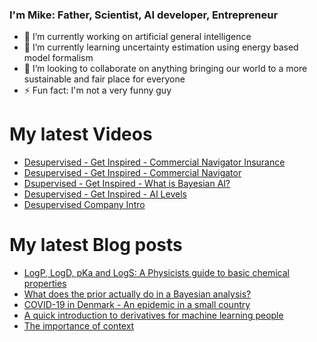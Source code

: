 ### I'm Mike: Father, Scientist, AI developer, Entrepreneur

- 🔭 I’m currently working on artificial general intelligence
- 🌱 I’m currently learning uncertainty estimation using energy based model formalism
- 👯 I’m looking to collaborate on anything bringing our world to a more sustainable and fair place for everyone
- ⚡ Fun fact: I'm not a very funny guy

# My latest Videos
<!-- YOUTUBE:START -->
- [Desupervised - Get Inspired - Commercial Navigator Insurance](https://www.youtube.com/watch?v=sukt9myq_mI)
- [Desupervised - Get Inspired - Commercial Navigator](https://www.youtube.com/watch?v=K7WC6Ad_U0E)
- [Dsupervised - Get Inspired - What is Bayesian AI?](https://www.youtube.com/watch?v=IGoRJJ7ZoVs)
- [Desupervised - Get Inspired - AI Levels](https://www.youtube.com/watch?v=-RdEFC5G1pE)
- [Desupervised Company Intro](https://www.youtube.com/watch?v=ua79xDRBquA)
<!-- YOUTUBE:END -->

# My latest Blog posts
<!-- BLOG-POST-LIST:START -->
- [LogP, LogD, pKa and LogS: A Physicists guide to basic chemical properties](https://doktormike.gitlab.io/posts/navigating-logp-logd-pka-and-logs-a-physicists-guide/)
- [What does the prior actually do in a Bayesian analysis?](https://doktormike.gitlab.io/posts/what-does-the-prior-do/)
- [COVID-19 in Denmark - An epidemic in a small country](https://doktormike.gitlab.io/posts/covid-19-in-denmark/)
- [A quick introduction to derivatives for machine learning people](https://doktormike.gitlab.io/posts/a-quick-intro-to-derivatives/)
- [The importance of context](https://doktormike.gitlab.io/posts/the-importance-of-context/)
<!-- BLOG-POST-LIST:END -->
